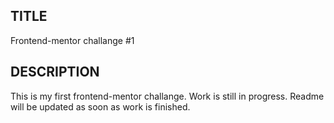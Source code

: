 ## TITLE
Frontend-mentor challange #1

## DESCRIPTION
This is my first frontend-mentor challange. Work is still in progress. Readme will be updated
as soon as work is finished.